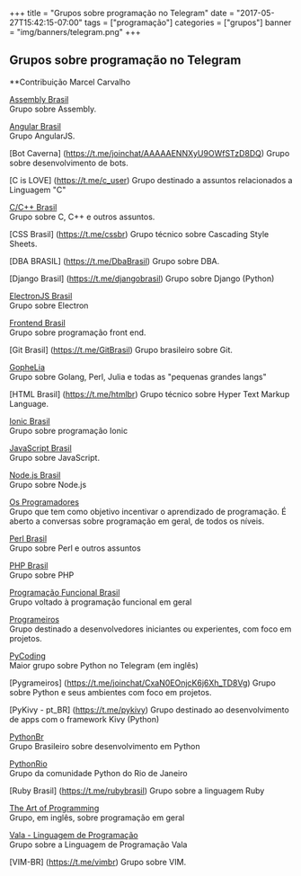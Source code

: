 +++
title = "Grupos sobre programação no Telegram"
date = "2017-05-27T15:42:15-07:00"
tags = ["programação"]
categories = ["grupos"]
banner = "img/banners/telegram.png"
+++

## Grupos sobre programação no Telegram

**Contribuição Marcel Carvalho

[Assembly Brasil](http://t.me/assemblybr)  
Grupo sobre Assembly.

[Angular Brasil](https://t.me/angularJSBrasil)  
Grupo AngularJS.

[Bot Caverna] (https://t.me/joinchat/AAAAAENNXyU9OWfSTzD8DQ)
Grupo sobre desenvolvimento de bots.

[C is LOVE] (https://t.me/c_user)
Grupo destinado a assuntos relacionados a Linguagem "C"

[C/C++ Brasil](http://t.me/ccppbrasil)  
Grupo sobre C, C++ e outros assuntos.

[CSS Brasil] (https://t.me/cssbr)
Grupo técnico sobre Cascading Style Sheets.

[DBA BRASIL] (https://t.me/DbaBrasil)
Grupo sobre DBA.

[Django Brasil] (https://t.me/djangobrasil)
Grupo sobre Django (Python)

[ElectronJS Brasil](https://t.me/electronJs_BR)  
Grupo sobre Electron

[Frontend Brasil](https://t.me/frontendbrasil)  
Grupo sobre programação front end.

[Git Brasil] (https://t.me/GitBrasil)
Grupo brasileiro sobre Git.

[GopheLia](http://t.me/gopheliacoding)  
Grupo sobre Golang, Perl, Julia e todas as "pequenas grandes langs"

[HTML Brasil] (https://t.me/htmlbr)
Grupo técnico sobre Hyper Text Markup Language.

[Ionic Brasil](https://t.me/ionicbrasil)  
Grupo sobre programação Ionic

[JavaScript Brasil](https://t.me/javascriptbrasil)  
Grupo sobre JavaScript.

[Node.js Brasil](https://t.me/NodejsBR)  
Grupo sobre Node.js

[Os Programadores](http://t.me/osprogramadores)  
Grupo que tem como objetivo incentivar o aprendizado de programação. É aberto a conversas sobre programação em geral, de todos os níveis.

[Perl Brasil](http://t.me/perlbrasil)  
Grupo sobre Perl e outros assuntos

[PHP Brasil](http://t.me/phpbrasil)  
Grupo sobre PHP

[Programação Funcional Brasil](http://t.me/programacaofuncionalbrasil)  
Grupo voltado à programação funcional em geral

[Programeiros](https://t.me/joinchat/CxaN0D-xLVriZgVzWBM2Fw)  
Grupo destinado a desenvolvedores iniciantes ou experientes, com foco em projetos.

[PyCoding](http://t.me/pyCoding)  
Maior grupo sobre Python no Telegram (em inglês)

[Pygrameiros] (https://t.me/joinchat/CxaN0EOnjcK6j6Xh_TD8Vg)
Grupo sobre Python e seus ambientes com foco em projetos.

[PyKivy - pt_BR] (https://t.me/pykivy)
Grupo destinado ao desenvolvimento de apps com o framework Kivy (Python)

[PythonBr](http://t.me/pythonbr)  
Grupo Brasileiro sobre desenvolvimento em Python

[PythonRio](https://t.me/PythonRio)  
Grupo da comunidade Python do Rio de Janeiro

[Ruby Brasil] (https://t.me/rubybrasil)
Grupo sobre a linguagem Ruby

[The Art of Programming](http://t.me/theprogrammingartgroup)  
Grupo, em inglês, sobre programação em geral

[Vala - Linguagem de Programação](https://t.me/Vala_BR)  
Grupo sobre a Linguagem de Programação Vala

[VIM-BR] (https://t.me/vimbr)
Grupo sobre VIM.

